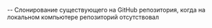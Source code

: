 -- Слонирование существующего на  GitHub репозитория, когда на локальном компьютере репозиторий отсутствовал
